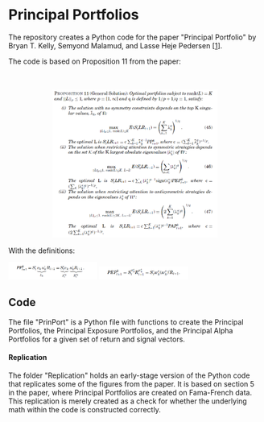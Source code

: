# Principal Portfolios

The repository creates a Python code for the paper "Principal Portfolio" by Bryan T. Kelly, Semyond Malamud, and Lasse Heje Pedersen [[1](https://onlinelibrary.wiley.com/doi/full/10.1111/jofi.13199)].

The code is based on Proposition 11 from the paper:
<br/><br/><br/>

<p align="center">
<img src="https://github.com/Thornam/PrinPort/blob/main/Figures/Proposition_11.png" width=65% height=65%>
</p>


With the definitions:


<img src="https://github.com/Thornam/PrinPort/blob/main/Figures/PP.png" width=35% height=35%>

<img src="https://github.com/Thornam/PrinPort/blob/main/Figures/PEP.png" width=35% height=35%>

## Code

The file "PrinPort" is a Python file with functions to create the Principal Portfolios, the Principal Exposure Portfolios, and the Principal Alpha Portfolios for a given set of return and signal vectors.

#### Replication
The folder "Replication" holds an early-stage version of the Python code that replicates some of the figures from the paper. It is based on section 5 in the paper, where Principal Portfolios are created on Fama-French data. This replication is merely created as a check for whether the underlying math within the code is constructed correctly.  
